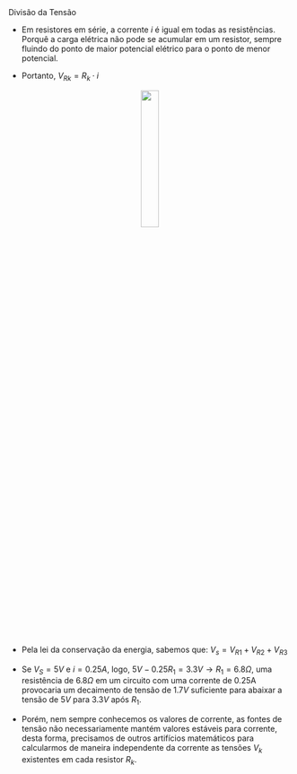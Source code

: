 <div class="cabecalho large">
Divisão da Tensão
</div>
<div class="conteudo small">

- Em resistores em série, a corrente $i$ é igual em todas as resistências. Porquê a carga elétrica não pode se acumular em um resistor, sempre fluindo do ponto de maior potencial elétrico para o ponto de menor potencial.

- Portanto, $V_{Rk} = R_{k} \cdot i$

<center>
    <img src="https://cdn.kastatic.org/ka-perseus-images/7c02d028f874842f69e5967b3972ab2e35ec21cf.svg" class="transparent" width="25%">
</center>

- Pela lei da conservação da energia, sabemos que: $V_{s} = V_{R1} + V_{R2} + V_{R3}$

- Se $V_{S} = 5V$ e $i = 0.25 A$, logo, $5V - 0.25 R_{1} = 3.3V \rightarrow R_{1} = 6.8\Omega$, uma resistência de $6.8 \Omega$ em um circuito com uma corrente de 0.25A provocaria um decaimento de tensão de $1.7V$ suficiente para abaixar a tensão de $5V$ para $3.3V$ após $R_{1}$.

- Porém, nem sempre conhecemos os valores de corrente, as fontes de tensão não necessariamente mantém valores estáveis para corrente, desta forma, precisamos de outros artifícios matemáticos para calcularmos de maneira independente da corrente as tensões $V_{k}$ existentes em cada resistor $R_{k}$.

</div>
